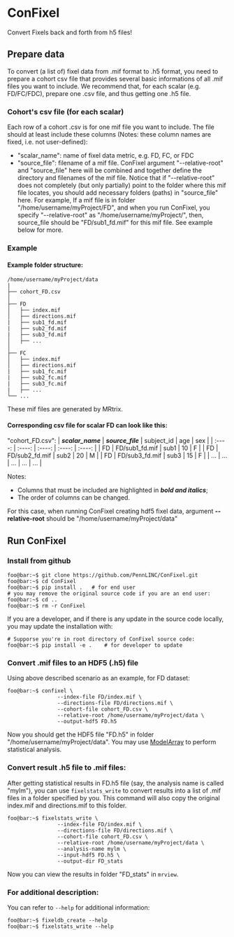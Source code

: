 # ConFixel
Convert Fixels back and forth from h5 files!

## Prepare data
To convert (a list of) fixel data from .mif format to .h5 format, you need to prepare a cohort csv file that provides several basic informations of all .mif files you want to include. We recommend that, for each scalar (e.g. FD/FC/FDC), prepare one .csv file, and thus getting one .h5 file.

### Cohort's csv file (for each scalar)
Each row of a cohort .csv is for one mif file you want to include. The file should at least include these columns (Notes: these column names are fixed, i.e. not user-defined):

* "scalar_name": name of fixel data metric, e.g. FD, FC, or FDC 
* "source_file": filename of a mif file. ConFixel argument "--relative-root" and "source_file" here will be combined and together define the directory and filenames of the mif file. Notice that if "--relative-root" does not completely (but only partially) point to the folder where this mif file locates, you should add necessary folders (paths) in "source_file" here. For example, If a mif file is in folder "/home/username/myProject/FD", and when you run ConFixel, you specify "--relative-root" as "/home/username/myProject/", then, source_file should be "FD/sub1_fd.mif" for this mif file. See example below for more.

### Example
#### Example **folder structure**:

```
/home/username/myProject/data
|
├── cohort_FD.csv   
│
├── FD
│   ├── index.mif
│   ├── directions.mif
|   ├── sub1_fd.mif
|   ├── sub2_fd.mif
|   ├── sub3_fd.mif
│   ├── ...
│
├── FC
│   ├── index.mif
│   ├── directions.mif
|   ├── sub1_fc.mif
|   ├── sub2_fc.mif
|   ├── sub3_fc.mif
|   ├── ...
└── ...
```
These mif files are generated by MRtrix.

#### Corresponding **csv file for scalar FD** can look like this:
"cohort_FD.csv":
| ***scalar_name*** | ***source_file***  | subject_id    | age    | sex     | 
| :----:        | :----:         | :----:        | :----: |  :----: |
| FD            | FD/sub1_fd.mif | sub1          | 10     | F       |
| FD            | FD/sub2_fd.mif | sub2          | 20     | M       |
| FD            | FD/sub3_fd.mif | sub3          | 15     | F       |
| ...            | ... | ...          | ...     | ...       |

Notes:
* Columns that must be included are highlighted in ***bold and italics***;
* The order of columns can be changed.

For this case, when running ConFixel creating hdf5 fixel data, argument **--relative-root** should be "/home/username/myProject/data" 


## Run ConFixel
### Install from github
``` console
foo@bar:~$ git clone https://github.com/PennLINC/ConFixel.git
foo@bar:~$ cd ConFixel
foo@bar:~$ pip install .   # for end user
# you may remove the original source code if you are an end user:
foo@bar:~$ cd ..
foo@bar:~$ rm -r ConFixel
```
If you are a developer, and if there is any update in the source code locally, you may update the installation with:
``` console
# Supporse you're in root directory of ConFixel source code:
foo@bar:~$ pip install -e .    # for developer to update
```

### Convert .mif files to an HDF5 (.h5) file
Using above described scenario as an example, for FD dataset:
``` console
foo@bar:~$ confixel \
                --index-file FD/index.mif \
                --directions-file FD/directions.mif \
                --cohort-file cohort_FD.csv \
                --relative-root /home/username/myProject/data \
                --output-hdf5 FD.h5
```
<!-- ^ above is tested -->

Now you should get the HDF5 file "FD.h5" in folder "/home/username/myProject/data". You may use [ModelArray](https://github.com/PennLINC/ModelArray) to perform statistical analysis.

### Convert result .h5 file to .mif files:
After getting statistical results in FD.h5 file (say, the analysis name is called "mylm"), you can use `fixelstats_write` to convert results into a list of .mif files in a folder specified by you. This command will also copy the original index.mif and directions.mif to this folder.
``` console 
foo@bar:~$ fixelstats_write \
                --index-file FD/index.mif \
                --directions-file FD/directions.mif \
                --cohort-file cohort_FD.csv \
                --relative-root /home/username/myProject/data \
                --analysis-name mylm \
                --input-hdf5 FD.h5 \
                --output-dir FD_stats 
```
Now you can view the results in folder "FD_stats" in `mrview`.

### For additional description:
You can refer to `--help` for additional information:
``` console 
foo@bar:~$ fixeldb_create --help
foo@bar:~$ fixelstats_write --help
```

<!--TODO: after update please test out: use conda + terminal command `fixeldb_create` and `fixelstats_write`; Still using case above as an example -->
<!-- fixelstats_write: can be tested out with existing results; otherwise have to run for all fixels.. -->

<!-- TODO: also update example*.py and .sh -->